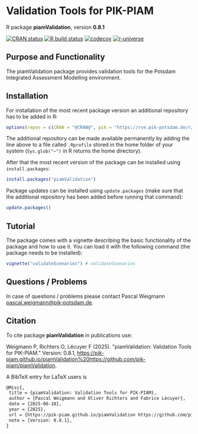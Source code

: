 # Validation Tools for PIK-PIAM

R package **piamValidation**, version **0.8.1**

[![CRAN status](https://www.r-pkg.org/badges/version/piamValidation)](https://cran.r-project.org/package=piamValidation) [![R build status](https://github.com/pik-piam/piamValidation/workflows/check/badge.svg)](https://github.com/pik-piam/piamValidation/actions) [![codecov](https://codecov.io/gh/pik-piam/piamValidation/branch/master/graph/badge.svg)](https://app.codecov.io/gh/pik-piam/piamValidation) [![r-universe](https://pik-piam.r-universe.dev/badges/piamValidation)](https://pik-piam.r-universe.dev/builds)

## Purpose and Functionality

The piamValidation package provides validation tools for the Potsdam Integrated Assessment Modelling environment.


## Installation

For installation of the most recent package version an additional repository has to be added in R:

```r
options(repos = c(CRAN = "@CRAN@", pik = "https://rse.pik-potsdam.de/r/packages"))
```
The additional repository can be made available permanently by adding the line above to a file called `.Rprofile` stored in the home folder of your system (`Sys.glob("~")` in R returns the home directory).

After that the most recent version of the package can be installed using `install.packages`:

```r 
install.packages("piamValidation")
```

Package updates can be installed using `update.packages` (make sure that the additional repository has been added before running that command):

```r 
update.packages()
```

## Tutorial

The package comes with a vignette describing the basic functionality of the package and how to use it. You can load it with the following command (the package needs to be installed):

```r
vignette("validateScenarios") # validateScenarios
```

## Questions / Problems

In case of questions / problems please contact Pascal Weigmann <pascal.weigmann@pik-potsdam.de>.

## Citation

To cite package **piamValidation** in publications use:

Weigmann P, Richters O, Lécuyer F (2025). "piamValidation: Validation Tools for PIK-PIAM." Version: 0.8.1, <https://pik-piam.github.io/piamValidation%20https://github.com/pik-piam/piamValidation>.

A BibTeX entry for LaTeX users is

 ```latex
@Misc{,
  title = {piamValidation: Validation Tools for PIK-PIAM},
  author = {Pascal Weigmann and Oliver Richters and Fabrice Lécuyer},
  date = {2025-06-10},
  year = {2025},
  url = {https://pik-piam.github.io/piamValidation https://github.com/pik-piam/piamValidation},
  note = {Version: 0.8.1},
}
```

